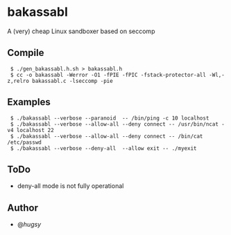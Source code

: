 # bakassabl
A (very) cheap Linux sandboxer based on seccomp


## Compile
```
 $ ./gen_bakassabl.h.sh > bakassabl.h
 $ cc -o bakassabl -Werror -O1 -fPIE -fPIC -fstack-protector-all -Wl,-z,relro bakassabl.c -lseccomp -pie
```


##  Examples
```
 $ ./bakassabl --verbose --paranoid  -- /bin/ping -c 10 localhost
 $ ./bakassabl --verbose --allow-all --deny connect -- /usr/bin/ncat -v4 localhost 22
 $ ./bakassabl --verbose --allow-all --deny connect -- /bin/cat /etc/passwd
 $ ./bakassabl --verbose --deny-all  --allow exit -- ./myexit
```

## ToDo
* deny-all mode is not fully operational


## Author
* @_hugsy_